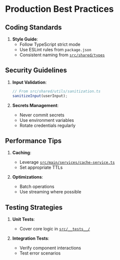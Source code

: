 # Production Best Practices

## Coding Standards
1. **Style Guide**:
   - Follow TypeScript strict mode
   - Use ESLint rules from `package.json`
   - Consistent naming from [`src/shared/types`](src/shared/types)

## Security Guidelines
1. **Input Validation**:
   ```typescript
   // From src/shared/utils/sanitization.ts
   sanitizeInput(userInput);
   ```

2. **Secrets Management**:
   - Never commit secrets
   - Use environment variables
   - Rotate credentials regularly

## Performance Tips
1. **Caching**:
   - Leverage [`src/main/services/cache-service.ts`](src/main/services/cache-service.ts)
   - Set appropriate TTLs

2. **Optimizations**:
   - Batch operations
   - Use streaming where possible

## Testing Strategies
1. **Unit Tests**:
   - Cover core logic in [`src/__tests__/`](src/__tests__/)

2. **Integration Tests**:
   - Verify component interactions
   - Test error scenarios